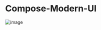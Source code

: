 # Compose-Modern-UI
![image](https://github.com/user-attachments/assets/83eae56e-614d-4bd0-91f9-6c191393ae5b)

